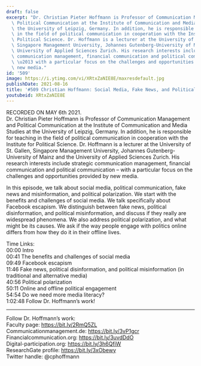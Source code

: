 ```yaml
---
draft: false
excerpt: "Dr. Christian Pieter Hoffmann is Professor of Communication Management and\
  \ Political Communication at the Institute of Communication and Media Studies at\
  \ the University of Leipzig, Germany. In addition, he is responsible for teaching\
  \ in the field of political communication in cooperation with the Institute for\
  \ Political Science. Dr. Hoffmann is a lecturer at the University of St. Gallen,\
  \ Singapore Management University, Johannes Gutenberg-University of Mainz and the\
  \ University of Applied Sciences Zurich. His research interests include strategic\
  \ communication management, financial communication and political communication\
  \ \u2013 with a particular focus on the challenges and opportunities provided by\
  \ new media."
id: '509'
image: https://i.ytimg.com/vi/XRtxZaNIE8E/maxresdefault.jpg
publishDate: 2021-08-16
title: '#509 Christian Hoffmann: Social Media, Fake News, and Political Polarization'
youtubeid: XRtxZaNIE8E
---
```

RECORDED ON MAY 6th 2021.  
Dr. Christian Pieter Hoffmann is Professor of Communication Management and Political Communication at the Institute of Communication and Media Studies at the University of Leipzig, Germany. In addition, he is responsible for teaching in the field of political communication in cooperation with the Institute for Political Science. Dr. Hoffmann is a lecturer at the University of St. Gallen, Singapore Management University, Johannes Gutenberg-University of Mainz and the University of Applied Sciences Zurich. His research interests include strategic communication management, financial communication and political communication – with a particular focus on the challenges and opportunities provided by new media.

In this episode, we talk about social media, political communication, fake news and misinformation, and political polarization. We start with the benefits and challenges of social media. We talk specifically about Facebook escapism. We distinguish between fake news, political disinformation, and political misinformation, and discuss if they really are widespread phenomena. We also address political polarization, and what might be its causes. We ask if the way people engage with politics online differs from how they do it in their offline lives.

Time Links:  
00:00 Intro  
00:41  The benefits and challenges of social media  
09:49  Facebook escapism  
11:46  Fake news, political disinformation, and political misinformation (in traditional and alternative media)  
40:56  Political polarization  
50:11  Online and offline political engagement  
54:54  Do we need more media literacy?  
1:02:48  Follow Dr. Hoffmann’s work!

---

Follow Dr. Hoffmann’s work:  
Faculty page: https://bit.ly/2RmQ5ZL  
Communicationmanagement.de: https://bit.ly/3vP1gcr  
Financialcommunication.org: https://bit.ly/3uvdDdO  
Digital-participation.org: https://bit.ly/3h6QfiW  
ResearchGate profile: https://bit.ly/3xObewy  
Twitter handle: @cphoffmann
